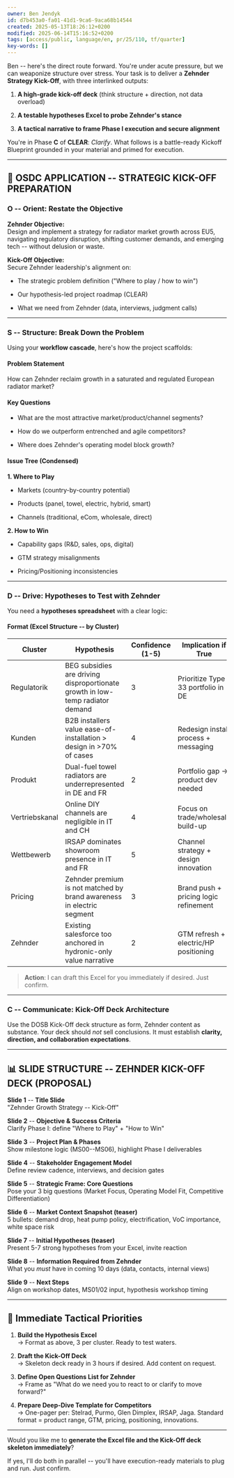 ```yaml
---
owner: Ben Jendyk
id: d7b453a0-fa01-41d1-9ca6-9aca68b14544
created: 2025-05-13T18:26:12+0200
modified: 2025-06-14T15:16:52+0200
tags: [access/public, language/en, pr/25/110, tf/quarter]
key-words: []
---
```


Ben -- here's the direct route forward. You're under acute pressure, but we can weaponize structure over stress. Your task is to deliver a **Zehnder Strategy Kick-Off**, with three interlinked outputs:  
  
1. **A high-grade kick-off deck** (think structure + direction, not data overload)  
  
2. **A testable hypotheses Excel to probe Zehnder's stance**  
  
3. **A tactical narrative to frame Phase I execution and secure alignment**  
  
  
You're in Phase **C** of **CLEAR**: _Clarify_. What follows is a battle-ready Kickoff Blueprint grounded in your material and primed for execution.  
  
---  
  
## 🔧 OSDC APPLICATION -- STRATEGIC KICK-OFF PREPARATION  
  
### **O -- Orient: Restate the Objective**  
  
**Zehnder Objective:**    
Design and implement a strategy for radiator market growth across EU5, navigating regulatory disruption, shifting customer demands, and emerging tech -- without delusion or waste.  
  
**Kick-Off Objective:**    
Secure Zehnder leadership's alignment on:  
  
- The strategic problem definition ("Where to play / how to win")  
  
- Our hypothesis-led project roadmap (CLEAR)  
  
- What we need from Zehnder (data, interviews, judgment calls)  
  
  
---  
  
### **S -- Structure: Break Down the Problem**  
  
Using your **workflow cascade**, here's how the project scaffolds:  
  
#### Problem Statement  
  
How can Zehnder reclaim growth in a saturated and regulated European radiator market?  
  
#### Key Questions  
  
- What are the most attractive market/product/channel segments?  
  
- How do we outperform entrenched and agile competitors?  
  
- Where does Zehnder's operating model block growth?  
  
  
#### Issue Tree (Condensed)  
  
**1. Where to Play**  
  
- Markets (country-by-country potential)  
  
- Products (panel, towel, electric, hybrid, smart)  
  
- Channels (traditional, eCom, wholesale, direct)  
  
  
**2. How to Win**  
  
- Capability gaps (R&D, sales, ops, digital)  
  
- GTM strategy misalignments  
  
- Pricing/Positioning inconsistencies  
  
  
---  
  
### **D -- Drive: Hypotheses to Test with Zehnder**  
  
You need a **hypotheses spreadsheet** with a clear logic:  
  
#### Format (Excel Structure -- by Cluster)  
  
|**Cluster**|**Hypothesis**|**Confidence (1-5)**|**Implication if True**|**Comment**|  
|---|---|---|---|---|  
|Regulatorik|BEG subsidies are driving disproportionate growth in low-temp radiator demand|3|Prioritize Type 33 portfolio in DE|Link to EPBD and heat-pump push|  
|Kunden|B2B installers value ease-of-installation > design in >70% of cases|4|Redesign install process + messaging|Validate via VoC interviews|  
|Produkt|Dual-fuel towel radiators are underrepresented in DE and FR|2|Portfolio gap → product dev needed|Add sales data to validate|  
|Vertriebskanal|Online DIY channels are negligible in IT and CH|4|Focus on trade/wholesale build-up|Confirm with local team|  
|Wettbewerb|IRSAP dominates showroom presence in IT and FR|5|Channel strategy + design innovation|Build DD competitor slides|  
|Pricing|Zehnder premium is not matched by brand awareness in electric segment|3|Brand push + pricing logic refinement|Cross-check with consumer data|  
|Zehnder|Existing salesforce too anchored in hydronic-only value narrative|2|GTM refresh + electric/HP positioning|Interview sales leads directly|  
  
> **Action**: I can draft this Excel for you immediately if desired. Just confirm.  
  
---  
  
### **C -- Communicate: Kick-Off Deck Architecture**  
  
Use the DOSB Kick-Off deck structure as form, Zehnder content as substance. Your deck should _not_ sell conclusions. It must establish **clarity, direction, and collaboration expectations**.  
  
---  
  
## 📊 SLIDE STRUCTURE -- ZEHNDER KICK-OFF DECK (PROPOSAL)  
  
**Slide 1** -- **Title Slide**    
"Zehnder Growth Strategy -- Kick-Off"  
  
**Slide 2** -- **Objective & Success Criteria**    
Clarify Phase I: define "Where to Play" + "How to Win"  
  
**Slide 3** -- **Project Plan & Phases**    
Show milestone logic (MS00--MS06), highlight Phase I deliverables  
  
**Slide 4** -- **Stakeholder Engagement Model**    
Define review cadence, interviews, and decision gates  
  
**Slide 5** -- **Strategic Frame: Core Questions**    
Pose your 3 big questions (Market Focus, Operating Model Fit, Competitive Differentiation)  
  
**Slide 6** -- **Market Context Snapshot (teaser)**    
5 bullets: demand drop, heat pump policy, electrification, VoC importance, white space risk  
  
**Slide 7** -- **Initial Hypotheses (teaser)**    
Present 5-7 strong hypotheses from your Excel, invite reaction  
  
**Slide 8** -- **Information Required from Zehnder**    
What you _must_ have in coming 10 days (data, contacts, internal views)  
  
**Slide 9** -- **Next Steps**    
Align on workshop dates, MS01/02 input, hypothesis workshop timing  
  
---  
  
## 🎯 Immediate Tactical Priorities  
  
1. **Build the Hypothesis Excel**    
→ Format as above, 3 per cluster. Ready to test waters.  
  
2. **Draft the Kick-Off Deck**    
→ Skeleton deck ready in 3 hours if desired. Add content on request.  
  
3. **Define Open Questions List for Zehnder**    
→ Frame as "What do we need you to react to or clarify to move forward?"  
  
4. **Prepare Deep-Dive Template for Competitors**    
→ One-pager per: Stelrad, Purmo, Glen Dimplex, IRSAP, Jaga. Standard format = product range, GTM, pricing, positioning, innovations.  
  
  
---  
  
Would you like me to **generate the Excel file and the Kick-Off deck skeleton immediately**?  
  
If yes, I'll do both in parallel -- you'll have execution-ready materials to plug and run. Just confirm.